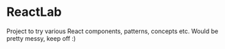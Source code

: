 # ReactLab

Project to try various React components, patterns, concepts etc. Would be pretty messy, keep off :)
